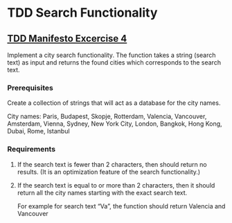 # TDD Search Functionality

## [TDD Manifesto Excercise 4](https://tddmanifesto.com/exercises/)

Implement a city search functionality. The function takes a string (search text) as input and returns the found cities which corresponds to the search text.

### Prerequisites

Create a collection of strings that will act as a database for the city names.

City names: Paris, Budapest, Skopje, Rotterdam, Valencia, Vancouver, Amsterdam, Vienna, Sydney, New York City, London, Bangkok, Hong Kong, Dubai, Rome, Istanbul

### Requirements

1. If the search text is fewer than 2 characters, then should return no results. (It is an optimization feature of the search functionality.)
2. If the search text is equal to or more than 2 characters, then it should return all the city names starting with the exact search text.

    For example for search text “Va”, the function should return Valencia and Vancouver

